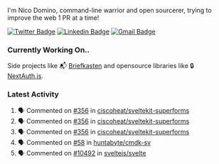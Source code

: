 
I'm Nico Domino, command-line warrior and open sourcerer, trying to improve the web 1 PR at a time!

[![Twitter Badge](https://img.shields.io/badge/-@ndom91-1ca0f1?style=flat-square&labelColor=1ca0f1&logo=twitter&logoColor=white&link=https://twitter.com/ndom91)](https://twitter.com/ndom91) [![Linkedin Badge](https://img.shields.io/badge/-ndom91-blue?style=flat-square&logo=Linkedin&logoColor=white&link=https://www.linkedin.com/in/ndom91/)](https://www.linkedin.com/in/ndom91/) [![Gmail Badge](https://img.shields.io/badge/-yo@ndo.dev-c14438?style=flat-square&logo=mail.ru&logoColor=white&link=mailto:yo@ndo.dev)](mailto:yo@ndo.dev)

### Currently Working On..

Side projects like 📬 [Briefkasten](https://briefkastenhq.com) and opensource libraries like 🔒 [NextAuth.js](https://github.com/nextauthjs/next-auth).

<!--START_SECTION_PROFILE_VIEWS:readme-info-->
<!--END_SECTION_PROFILE_VIEWS:readme-info-->

<!--START_SECTION_DAILY_COMMIT:readme-info-->
<!--END_SECTION_DAILY_COMMIT:readme-info-->

<!--START_SECTION_WEEKLY_COMMIT:readme-info-->
<!--END_SECTION_WEEKLY_COMMIT:readme-info-->

### Latest Activity

<!--START_SECTION:activity-->
1. 🗣 Commented on [#356](https://github.com/ciscoheat/sveltekit-superforms/issues/356#issuecomment-1957207693) in [ciscoheat/sveltekit-superforms](https://github.com/ciscoheat/sveltekit-superforms)
2. 🗣 Commented on [#356](https://github.com/ciscoheat/sveltekit-superforms/issues/356#issuecomment-1957113804) in [ciscoheat/sveltekit-superforms](https://github.com/ciscoheat/sveltekit-superforms)
3. 🗣 Commented on [#356](https://github.com/ciscoheat/sveltekit-superforms/issues/356#issuecomment-1956996377) in [ciscoheat/sveltekit-superforms](https://github.com/ciscoheat/sveltekit-superforms)
4. 🗣 Commented on [#58](https://github.com/huntabyte/cmdk-sv/issues/58#issuecomment-1955231121) in [huntabyte/cmdk-sv](https://github.com/huntabyte/cmdk-sv)
5. 🗣 Commented on [#10492](https://github.com/sveltejs/svelte/issues/10492#issuecomment-1955230854) in [sveltejs/svelte](https://github.com/sveltejs/svelte)
<!--END_SECTION:activity-->

